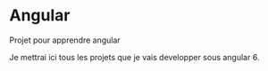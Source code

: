 # Angular
Projet pour apprendre angular

Je mettrai ici tous les projets que je vais developper sous angular 6.
